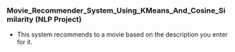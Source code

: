 ### Movie_Recommender_System_Using_KMeans_And_Cosine_Similarity (NLP Project)
- This system recommends to a movie based on the description you enter for it.
